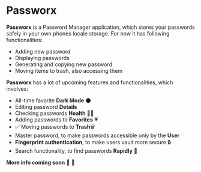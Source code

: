 # Passworx

**Passworx** is a Password Manager application, which stores your passwords safely in your own phones locale storage. For now it has following functionalities:

- Adding new password
- Displaying passwords
- Generating and copying new password
- Moving items to trash, also accessing them

**Passworx** has a lot of upcoming features and functionalities, which involves:

- All-time favorite **Dark Mode** 🌑
- Editing password **Details**
- Checking passwords **Health** 🧑‍⚕️
- Adding passwords to **Favorites** 💗
- ✅ Moving passwords to **Trash**🗑️
- Master password, to make passwords accessible only by the **User**
- **Fingerprint authentication**, to make users vault more secure 🔒
- Search functionality, to find passwords **Rapidly** 🚀

**More info coming soon** 🚀 🤘

